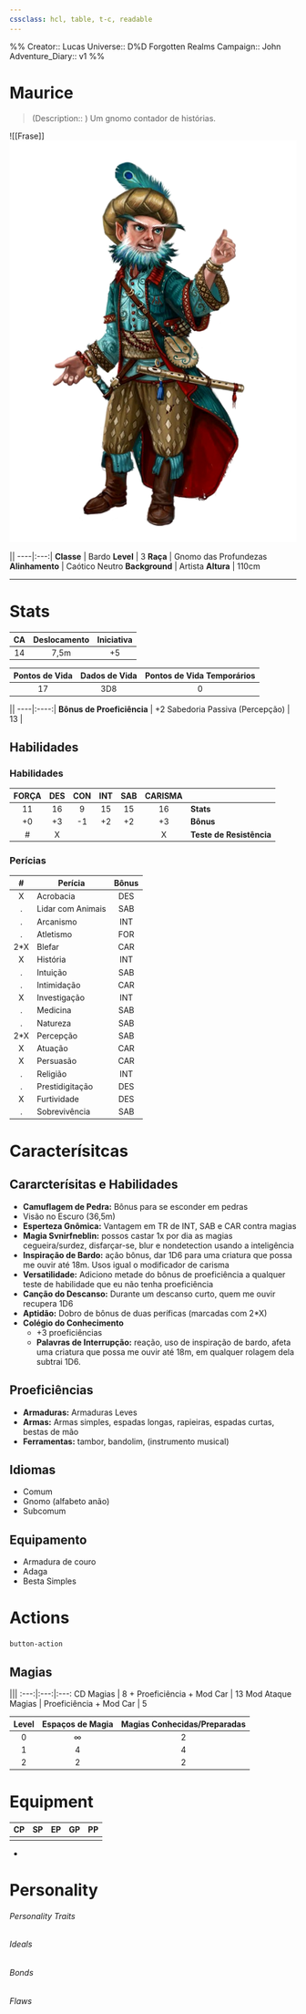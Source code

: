 ```yaml
---
cssclass: hcl, table, t-c, readable
---
```

%%
Creator:: Lucas
Universe:: D%D Forgotten Realms
Campaign:: John
Adventure_Diary:: v1
%%

# Maurice
> (Description:: ) Um gnomo contador de histórias.

![[Frase]] <i>![|left+pt|200](maurice.png)</i>

||
----|:---:|
**Classe** |  Bardo
**Level** |  3
**Raça** |  Gnomo das Profundezas
**Alinhamento** |  Caótico Neutro
**Background** |  Artista
**Altura** | 110cm

---
# Stats
CA | Deslocamento | Iniciativa |
:---:|:---:|:---:|
 14 | 7,5m | +5 |

Pontos de Vida | Dados de Vida | Pontos de Vida Temporários | 
:---:|:---:|:---:|
17 | 3D8 | 0 |

||
----|:----:|
**Bônus de Proeficiência** |  +2
Sabedoria Passiva (Percepção) | 13 | 


## Habilidades
### Habilidades
FORÇA | DES | CON | INT | SAB | CARISMA ||
:---:|:----:|:----:|:---:|:---:|:---:|---|
 11 | 16 | 9 | 15 | 15 | 16 | **Stats** |
+0  | +3  | -1  | +2 | +2 | +3 | **Bônus** |
 \# | X |  |  |  | X | **Teste de Resistência** |


### Perícias
\# | Perícia | Bônus |
:--:|-----|:------:|
X | Acrobacia | DES |
.| Lidar com Animais | SAB |
.| Arcanismo | INT |
.| Atletismo | FOR |
2\*X | Blefar | CAR |
X | História | INT |
.| Intuição | SAB |
.| Intimidação | CAR |
X | Investigação | INT |
.| Medicina | SAB |
.| Natureza | SAB |
2\*X | Percepção | SAB |
X | Atuação | CAR |
X | Persuasão | CAR |
.| Religião | INT |
.| Prestidigitação | DES |
X | Furtividade | DES |
.| Sobrevivência | SAB |

# Caracterísitcas

## Cararcterísitas e Habilidades
- **Camuflagem de Pedra:** Bônus para se esconder em pedras
- Visão no Escuro (36,5m)
- **Esperteza Gnômica:** Vantagem em TR de INT, SAB e CAR contra magias
- **Magia Svnirfneblin:** possos castar 1x por dia as magias cegueira/surdez, disfarçar-se, blur e nondetection usando a inteligência
- **Inspiração de Bardo:** ação bônus, dar 1D6 para uma criatura que possa me ouvir até 18m. Usos igual o modificador de carisma
- **Versatilidade:** Adiciono metade do bônus de proeficiência a qualquer teste de habilidade que eu não tenha proeficiência
- **Canção do Descanso:** Durante um descanso curto, quem me ouvir recupera 1D6
- **Aptidão:** Dobro de bônus de duas períficas (marcadas com 2\*X)
- **Colégio do Conhecimento**
	- +3 proeficiências
	- **Palavras de Interrupção:** reação, uso de inspiração de bardo, afeta uma criatura que possa me ouvir até 18m, em qualquer rolagem dela subtrai 1D6. 

## Proeficiências
- **Armaduras:** Armaduras Leves
- **Armas:** Armas simples, espadas longas, rapieiras, espadas curtas, bestas de mão
- **Ferramentas:** tambor, bandolim, (instrumento musical)

## Idiomas
- Comum
- Gnomo (alfabeto anão)
- Subcomum

## Equipamento
- Armadura de couro
- Adaga
- Besta Simples



# Actions

`button-action`

## Magias

|||
:---:|:---:|:---:
CD Magias | 8 + Proeficiência + Mod Car | 13
Mod Ataque Magias | Proeficiência + Mod Car | 5


Level | Espaços de Magia | Magias Conhecidas/Preparadas |
:---:|:---:|:---:|
0 | $\infty$ | 2 |
1 | 4 | 4 |
2 | 2 | 2 |
 
 

# Equipment
CP | SP | EP | GP | PP |
:---:|:---:|:---:|:---:|:---:|
|||||

- 

# Personality
###### Personality Traits

###### Ideals

###### Bonds

###### Flaws
